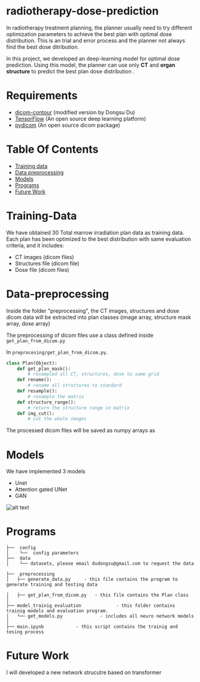 # radiotherapy-dose-prediction
In radiotherapy treatment planning, the planner usually need to try different optimization parameters to achieve the best plan with optimal dose distribution. This is an trial and error process and the planner not always find the best dose ditribution.

In this project, we developed an deep-learning model for optimal dose prediction. Using this model, the planner can use only **CT** and **organ structure** to predict the best plan dose distribution . 


# Requirements
- [dicom-contour](https://github.com/dudongsu/dicom-contour) (modified version by Dongsu Du)
- [TensorFlow](https://tensorflow.org/) (An open source deep learning platform) 
- [pydicom](https://github.com/pydicom/pydicom) (An open source dicom package)

# Table Of Contents
-  [Training data](#Training-Data)
-  [Data preprocessing](#Data-preprocessing)
-  [Models](#Models)
-  [Programs](#Programs)
-  [Future Work](#futurework)

# Training-Data  
We have obtained 30 Total marrow irradiation plan data as training data. Each plan has been optimized to the best distribution with same evaluation criteria, and it includes:
- CT images (dicom files)
- Structures file (dicom file)
- Dose file (dicom files) 


# Data-preprocessing
Inside the folder "preprocessing", the CT images, structures and dose dicom data will be extracted into plan classes (image array, structure mask array, dose array) 

The preprocessing of dicom files use a class defined inside `get_plan_from_dicom.py`

In `preprocesing/get_plan_from_dicom.py`. 
```python
class Plan(Object):
    def get_plan_mask():
        # resampled all CT, structures, dose to same grid
    def rename():
        # rename all structures to standard
    def resample():
        # resample the matrix
    def structure_range():
        # return the structure range in matrix
    def img_cut():
        # cut the whole images
```
The processed dicom files will be saved as numpy arrays as 

# Models

We have implemented 3 models 
- Unet 
- Attention gated UNet
- GAN 

![alt text](https://github.com/dudongsu/radiotherapy-dose-prediction/blob/master/Attention_UNet.png?raw=true)

# Programs

```
├──  config
│    └──  config parameters  
├──  data  
│    └── datasets, please email dudongsu@gmail.com to request the data
    
├──  preprocessing
│   ├── generate_data.py     - this file contains the program to generate training and testing data

│   ├── get_plan_from_dicom.py   - this file contains the Plan class
│
├── model_trainig_evaluation             - this folder contains trainig models and evaluation program.
│   └── get_models.py              - includes all neuro network models
│
├── main.ipynb            - this script contains the trainig and tesing process
```


# Future Work

I will developed a new network strucutre based on transformer